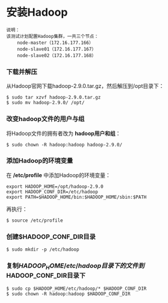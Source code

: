 安装Hadoop
=================================================================================
```
说明：
该测试计划配置Hadoop集群，一共三个节点：
    node-master（172.16.177.166）
    node-slave01（172.16.177.167）
    node-slave02（172.16.177.168）
```

### 下载并解压
从Hadoop官网下载hadoop-2.9.0.tar.gz，然后解压到/opt目录下：
```shell
$ sudo tar xzvf hadoop-2.9.0.tar.gz
$ sudo mv hadoop-2.9.0/ /opt/
```

### 改变hadoop文件的用户与组
将Hadoop文件的拥有者改为 **hadoop用户和组**：
```shell
$ sudo chown -R hadoop:hadoop hadoop-2.9.0/
```

### 添加Hadoop的环境变量
在 **/etc/profile** 中添加Hadoop的环境变量：
```shell
export HADOOP_HOME=/opt/hadoop-2.9.0
export HADOOP_CONF_DIR=/etc/hadoop
export PATH=$HADOOP_HOME/bin:$HADOOP_HOME/sbin:$PATH
```
再执行：
```shell
$ source /etc/profile
```

### 创建$HADOOP_CONF_DIR目录
```shell
$ sudo mkdir -p /etc/hadoop
```

### 复制$HADOOP_HOME/etc/hadoop目录下的文件到$HADOOP_CONF_DIR目录下
```shell
$ sudo cp $HADOOP_HOME/etc/hadoop/* $HADOOP_CONF_DIR
$ sudo chown -R hadoop:hadoop $HADOOP_CONF_DIR
```
